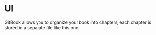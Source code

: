 # UI

GitBook allows you to organize your book into chapters, each chapter is stored in a separate file like this one.
